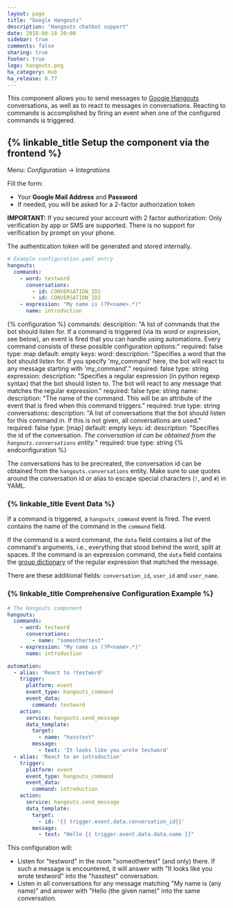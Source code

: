 ```yaml
---
layout: page
title: "Google Hangouts"
description: "Hangouts chatbot support"
date: 2018-08-18 20:00
sidebar: true
comments: false
sharing: true
footer: true
logo: hangouts.png
ha_category: Hub
ha_release: 0.77
---
```


This component allows you to send messages to [Google Hangouts](http://hangouts.google.com) conversations, as well as to react to messages in conversations. Reacting to commands is accomplished by firing an event when one of the configured commands is triggered.

## {% linkable_title Setup the component via the frontend %}

Menu: *Configuration* -> *Integrations*
  
Fill the form:
* Your **Google Mail Address** and **Password**
* If needed, you will be asked for a 2-factor authorization token

**IMPORTANT:** If you secured your account with 2 factor authorization: Only verification by app or SMS are supported. There is no support for verification by prompt on your phone.

The authentication token will be generated and stored internally.

```yaml
# Example configuration.yaml entry
hangouts:
  commands:
    - word: testword
      conversations:
        - id: CONVERSATION_ID1
        - id: CONVERSATION_ID2
    - expression: "My name is (?P<name>.*)"
      name: introduction
```
{% configuration %}
commands:
  description: "A list of commands that the bot should listen for. If a command is triggered (via its *word* or *expression*, see below), an event is fired that you can handle using automations. Every command consists of these possible configuration options:"
  required: false
  type: map
  default: empty
  keys:
    word:
      description: "Specifies a word that the bot should listen for. If you specify 'my_command' here, the bot will react to any message starting with 'my_command'."
      required: false
      type: string
    expression:
      description: "Specifies a regular expression (in python regexp syntax) that the bot should listen to. The bot will react to any message that matches the regular expression."
      required: false
      type: string
    name:
      description: "The name of the command. This will be an attribute of the event that is fired when this command triggers."
      required: true
      type: string
    conversations:
      description: "A list of conversations that the bot should listen for this command in. If this is not given, all conversations are used."
      required: false
      type: [map]
      default: empty
      keys:
        id:
          description: "Specifies the id of the conversation. *The conversation id can be obtained from the `hangouts.conversations` entity.*"
          required: true
          type: string
{% endconfiguration %}

The conversations has to be precreated, the conversation id can be obtained from the `hangouts.conversations` entity. Make sure to use quotes around the conversation id or alias to escape special characters (`!`, and `#`) in YAML.

### {% linkable_title Event Data %}

If a command is triggered, a `hangouts_command` event is fired. The event contains the name of the command in the `command` field.

If the command is a word command, the `data` field contains a list of the command's arguments, i.e., everything that stood behind the word, split at spaces. If the command is an expression command, the `data` field contains the [group dictionary](https://docs.python.org/3.6/library/re.html?highlight=re#re.match.groupdict) of the regular expression that matched the message.

There are these additional fields: `conversation_id`, `user_id` and `user_name`.

### {% linkable_title Comprehensive Configuration Example %}

```yaml
# The Hangouts component
hangouts:
  commands:
    - word: testword
      conversations:
        - name: "someothertest"
    - expression: "My name is (?P<name>.*)"
      name: introduction

automation:
  - alias: 'React to !testword'
    trigger:
      platform: event
      event_type: hangouts_command
      event_data:
        command: testword
    action:
      service: hangouts.send_message
      data_template:
        target: 
          - name: "hasstest"
        message: 
          - text: 'It looks like you wrote testword'
  - alias: 'React to an introduction'
    trigger:
      platform: event
      event_type: hangouts_command
      event_data:
        command: introduction
    action:
      service: hangouts.send_message
      data_template:
        target: 
          - id: '{{ trigger.event.data.conversation_id}}'
        message: 
          - text: "Hello {{ trigger.event.data.data.name }}"

```

This configuration will:
- Listen for "testword" in the room "someothertest" (and only) there. 
  If such a message is encountered, it will answer with "It looks like you wrote testword" into the "hasstest" conversation.
- Listen in all conversations for any message matching "My name is (any name)" and answer with "Hello (the given name)" into the same conversation.
